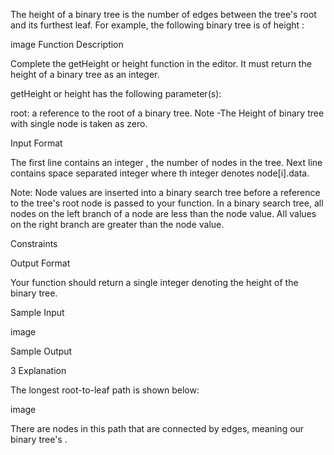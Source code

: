 The height of a binary tree is the number of edges between the tree's root and its furthest leaf. For example, the following binary tree is of height :

image
Function Description

Complete the getHeight or height function in the editor. It must return the height of a binary tree as an integer.

getHeight or height has the following parameter(s):

root: a reference to the root of a binary tree.
Note -The Height of binary tree with single node is taken as zero.

Input Format

The first line contains an integer , the number of nodes in the tree.
Next line contains  space separated integer where th integer denotes node[i].data.

Note: Node values are inserted into a binary search tree before a reference to the tree's root node is passed to your function. In a binary search tree, all nodes on the left branch of a node are less than the node value. All values on the right branch are greater than the node value.

Constraints



Output Format

Your function should return a single integer denoting the height of the binary tree.

Sample Input

image

Sample Output

3
Explanation

The longest root-to-leaf path is shown below:

image

There are  nodes in this path that are connected by  edges, meaning our binary tree's .